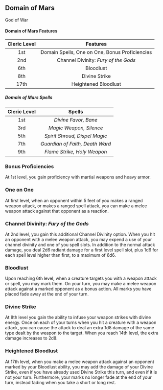 ## Domain of Mars
God of War

#### Domain of Mars Features
| Cleric Level |                    Features                    |
| :----------: | :--------------------------------------------: |
|     1st      | Domain Spells, One on One, Bonus Proficiencies |
|     2nd      |      Channel Divinity: *Fury of the Gods*      |
|     6th      |                   Bloodlust                    |
|     8th      |                 Divine Strike                  |
|     17th     |              Heightened Bloodlust              |

##### Domain of Mars Spells
| Cleric Level |   Spells   |
| :----------: | :--------: |
|     1st      | *Divine Favor, Bane* |
|     3rd      | *Magic Weapon, Silence* |
|     5th      | *Spirit Shroud, Dispel Magic* |
|     7th      | *Guardian of Faith, Death Ward* |
|     9th      | *Flame Strike, Holy Weapon* |

### Bonus Proficiencies
At 1st level, you gain proficiency with martial weapons and heavy armor.

### One on One
At first level, when an opponent within 5 feet of you makes a ranged weapon attack, or makes a ranged spell attack, you can make a melee weapon attack against that opponent as a reaction.

### Channel Divinity: *Fury of the Gods*
At 2nd level, you gain this additional Channel Divinity option. When you hit an opponent with a melee weapon attack, you may expend a use of your channel divinity and one of you spell slots. In addition to the normal attack damage, you deal 2d6 radiant damage for a first level spell slot, plus 1d6 for each spell level higher than first, to a maximum of 6d6.

### Bloodlust
Upon reaching 6th level, when a creature targets you with a weapon attack or spell, you may mark them. On your turn, you may make a melee weapon attack against a marked opponent as a bonus action. All marks you have placed fade away at the end of your turn.

### Divine Strike
At 8th level you gain the ability to infuse your weapon strikes with divine energy. Once on each of your turns when you hit a creature with a weapon attack, you can cause the attack to deal an extra 1d8 damage of the same type dealt by the weapon to the target. When you reach 14th level, the extra damage increases to 2d8.

### Heightened Bloodlust
At 17th level, when you make a melee weapon attack against an opponent marked by your Bloodlust ability, you may add the damage of your Divine Strike, even if you have already used Divine Strike this turn, and even if it is not your turn. Furthermore, your marks no longer fade at the end of your turn, instead fading when you take a short or long rest.